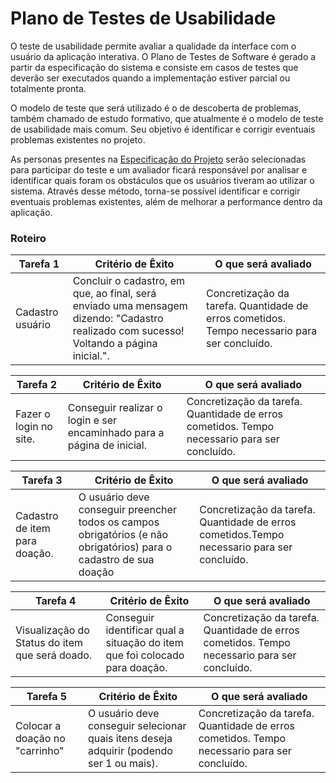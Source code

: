 # Plano de Testes de Usabilidade

O teste de usabilidade permite avaliar a qualidade da interface com o usuário da aplicação interativa. O Plano de Testes de Software é gerado a partir da especificação do sistema e consiste em casos de testes que deverão ser executados quando a implementação estiver parcial ou totalmente pronta.

O modelo de teste que será utilizado é o de descoberta de problemas, também chamado de estudo formativo, que atualmente é o modelo de teste de usabilidade mais comum. Seu objetivo é identificar e corrigir eventuais problemas existentes no projeto.

As personas presentes na <a href="02-Especificação do Projeto.md"> Especificação do Projeto</a> serão selecionadas para participar do teste e um avaliador ficará responsável por analisar e identificar quais foram os obstáculos que os usuários tiveram ao utilizar o sistema. Através desse método, torna-se possível identificar e corrigir eventuais problemas existentes, além de melhorar a performance dentro da aplicação.

### __Roteiro__ 

| **Tarefa 1** | **Critério de Êxito** | **O que será avaliado** |
|--------------|-----------------------|-------------------------|
|Cadastro usuário | Concluir o cadastro, em que, ao final, será enviado uma mensagem dizendo: "Cadastro realizado com sucesso! Voltando a página inicial.". | Concretização da tarefa. Quantidade de erros cometidos. Tempo necessario para ser concluído. |

| **Tarefa 2** | **Critério de Êxito** | **O que será avaliado** |
|--------------|-----------------------|-------------------------|
|Fazer o login no site. | Conseguir realizar o login e ser encaminhado para a página de inicial. | Concretização da tarefa. Quantidade de erros cometidos. Tempo necessario para ser concluído. |

| **Tarefa 3** | **Critério de Êxito** | **O que será avaliado** |
|--------------|-----------------------|-------------------------|
|Cadastro de item para doação. | O usuário deve conseguir preencher todos os campos obrigatórios (e não obrigatórios) para o cadastro de sua doação| Concretização da tarefa. Quantidade de erros cometidos.Tempo necessario para ser concluído. |

| **Tarefa 4** | **Critério de Êxito** | **O que será avaliado** |
|--------------|-----------------------|-------------------------|
| Visualização do Status do item que será doado. | Conseguir identificar qual a situação do item que foi colocado para doação. | Concretização da tarefa. Quantidade de erros cometidos. Tempo necessario para ser concluído. |

| **Tarefa 5** | **Critério de Êxito** | **O que será avaliado** |
|--------------|-----------------------|-------------------------|
| Colocar a doação no "carrinho" | O usuário deve conseguir selecionar quais itens deseja adquirir (podendo ser 1 ou mais). | Concretização da tarefa. Quantidade de erros cometidos. Tempo necessario para ser concluído. |



